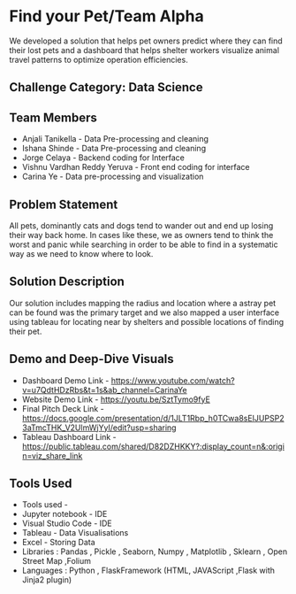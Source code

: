 # Find your Pet/Team Alpha

We developed a solution that helps pet owners predict where they can find their lost pets and a dashboard that helps shelter workers visualize animal travel patterns to optimize operation efficiencies.


## Challenge Category: Data Science

## Team Members

 * Anjali Tanikella - Data Pre-processing and cleaning
 * Ishana Shinde - Data Pre-processing and cleaning
 * Jorge Celaya - Backend coding for Interface
 * Vishnu Vardhan Reddy Yeruva -  Front end coding for interface
 * Carina Ye - Data pre-processing and visualization


## Problem Statement

All pets, dominantly cats and dogs tend to wander out and end up losing their way back home. In cases like these, we as owners tend to think the worst and panic while searching in order to be able to find in a systematic way as we need to know where to look.

## Solution Description

Our solution includes mapping the radius and location where a astray pet can be found was the primary target and we also mapped a user interface using tableau for locating near by shelters and possible locations of finding their pet.


## Demo and Deep-Dive Visuals

* Dashboard Demo Link - https://www.youtube.com/watch?v=u7QdtHDzRbs&t=1s&ab_channel=CarinaYe
* Website Demo Link - https://youtu.be/SztTymo9fyE
* Final Pitch Deck Link - https://docs.google.com/presentation/d/1JLT1Rbp_h0TCwa8sEIJUPSP23aTmcTHK_V2UlmWjYyI/edit?usp=sharing
* Tableau Dashboard Link - https://public.tableau.com/shared/D82DZHKKY?:display_count=n&:origin=viz_share_link

## Tools Used

 * Tools used - 
 * Jupyter notebook - IDE
 * Visual Studio Code - IDE
 * Tableau - Data Visualisations
 * Excel - Storing Data 
 * Libraries : Pandas , Pickle , Seaborn, Numpy , Matplotlib , Sklearn , Open Street Map ,Folium
 * Languages : Python , FlaskFramework (HTML, JAVAScript ,Flask with Jinja2 plugin)
